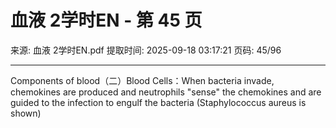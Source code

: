 # 血液 2学时EN - 第 45 页

来源: 血液 2学时EN.pdf
提取时间: 2025-09-18 03:17:21
页码: 45/96

---

Components of blood（二）Blood Cells：When bacteria invade, chemokines are produced and neutrophils "sense" the chemokines and are guided to the infection to engulf the bacteria (Staphylococcus aureus is shown)